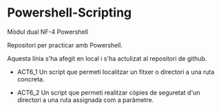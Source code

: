 # Powershell-Scripting
Mòdul dual NF-4 Powershell

Repositori per practicar amb Powershell.

Aquesta línia s'ha afegit en local i s'ha actulizat al repositori de github.

- ACT6_1 Un script que permeti localitzar un fitxer o directori a una ruta concreta.

- ACT6_2 Un script que permeti realitzar còpies de seguretat d'un directori a una ruta assignada com a paràmetre.
